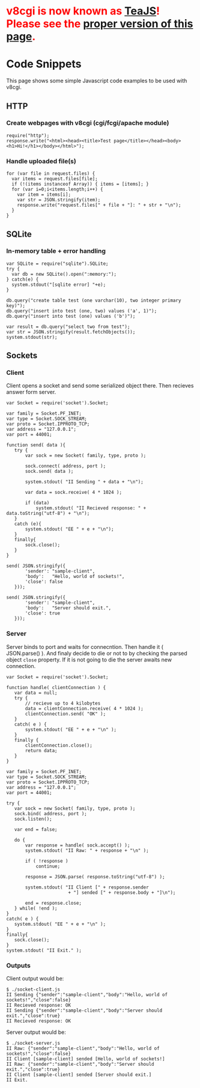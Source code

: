 # <font color='red'><b>v8cgi is now known as <a href='http://code.google.com/p/teajs/'>TeaJS</a>! Please see the <a href='http://code.google.com/p/teajs/wiki/CodeSnippets'>proper version of this page</a>.</b></font> #
# Code Snippets #

This page shows some simple Javascript code examples to be used with v8cgi.

## HTTP ##

### Create webpages with v8cgi (cgi/fcgi/apache module) ###
```
require("http");
response.write("<html><head><title>Test page</title></head><body><h1>Hi!</h1></body></html>");
```

### Handle uploaded file(s) ###
```
for (var file in request.files) {
  var items = request.files[file];
  if (!(items instanceof Array)) { items = [items]; }
  for (var i=0;i<items.length;i++) {
    var item = items[i];
    var str = JSON.stringify(item);
    response.write("request.files[" + file + "]: " + str + "\n");
  }
}
```

## SQLite ##

### In-memory table + error handling ###
```
var SQLite = require("sqlite").SQLite;
try {
  var db = new SQLite().open(":memory:");
} catch(e) {
  system.stdout("[sqlite error] "+e);
}

db.query("create table test (one varchar(10), two integer primary key)");
db.query("insert into test (one, two) values ('a', 1)");
db.query("insert into test (one) values ('b')");

var result = db.query("select two from test");
var str = JSON.stringify(result.fetchObjects());
system.stdout(str);
```

## Sockets ##

### Client ###
Client opens a socket and send some serialized object there. Then recieves answer form server.

```
var Socket = require('socket').Socket;

var family = Socket.PF_INET;
var type = Socket.SOCK_STREAM;
var proto = Socket.IPPROTO_TCP;
var address = "127.0.0.1";
var port = 44001;

function send( data ){
   try {
       var sock = new Socket( family, type, proto );

       sock.connect( address, port );
       sock.send( data );

       system.stdout( "II Sending " + data + "\n");

       var data = sock.receive( 4 * 1024 );

       if (data)
           system.stdout( "II Recieved response: " + data.toString("utf-8") + "\n");
   }
   catch (e){
       system.stdout( "EE " + e + "\n");
   }
   finally{
       sock.close();
   }
}

send( JSON.stringify({
       'sender': "sample-client",
       'body':   "Hello, world of sockets!",
       'close': false
   }));

send( JSON.stringify({
       'sender': "sample-client",
       'body':   "Server should exit.",
       'close': true
   }));

```

### Server ###
Server binds to port and waits for connecntion. Then handle it ( JSON.parse() ). And finaly decide to die or not to by checking the parsed object `close` property. If it is not going to die the server awaits new connection.

```
var Socket = require('socket').Socket;

function handle( clientConnection ) {
   var data = null;
   try {
       // recieve up to 4 kilobytes
       data = clientConnection.receive( 4 * 1024 );
       clientConnection.send( "OK" );
   }
   catch( e ) {
       system.stdout( "EE " + e + "\n" );
   }
   finally {
       clientConnection.close();
       return data;
   }
}

var family = Socket.PF_INET;
var type = Socket.SOCK_STREAM;
var proto = Socket.IPPROTO_TCP;
var address = "127.0.0.1";
var port = 44001;

try {
   var sock = new Socket( family, type, proto );
   sock.bind( address, port );
   sock.listen();

   var end = false;

   do {
       var response = handle( sock.accept() );
       system.stdout( "II Raw: " + response + "\n" );

       if ( !response )
           continue;

       response = JSON.parse( response.toString("utf-8") );

       system.stdout( "II Client [" + response.sender
                       + "] sended [" + response.body + "]\n");

       end = response.close;
   } while( !end );
}
catch( e ) {
   system.stdout( "EE " + e + "\n" );
}
finally{
   sock.close();
}
system.stdout( "II Exit." );
```

### Outputs ###
Client output would be:
```
$ ./socket-client.js
II Sending {"sender":"sample-client","body":"Hello, world of sockets!","close":false}
II Recieved response: OK
II Sending {"sender":"sample-client","body":"Server should exit.","close":true}
II Recieved response: OK
```

Server output would be:
```
$ ./socket-server.js
II Raw: {"sender":"sample-client","body":"Hello, world of sockets!","close":false}
II Client [sample-client] sended [Hello, world of sockets!]
II Raw: {"sender":"sample-client","body":"Server should exit.","close":true}
II Client [sample-client] sended [Server should exit.]
II Exit.
```